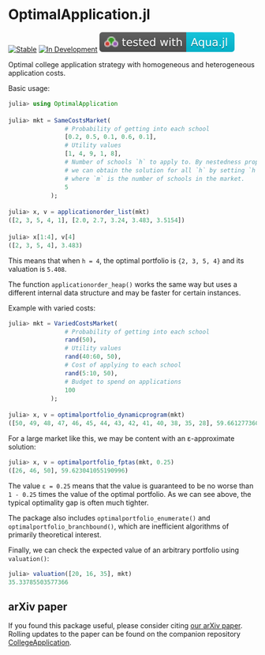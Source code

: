 # OptimalApplication.jl

[![Stable](https://img.shields.io/badge/docs-stable-blue.svg)](https://maxkapur.com/OptimalApplication.jl/stable/)
[![In Development](https://img.shields.io/badge/docs-dev-blue.svg)](https://maxkapur.com/OptimalApplication.jl/dev/)
[![Aqua QA](https://raw.githubusercontent.com/JuliaTesting/Aqua.jl/master/badge.svg)](https://github.com/JuliaTesting/Aqua.jl)

Optimal college application strategy with homogeneous and heterogeneous application costs.

Basic usage:

````julia
julia> using OptimalApplication

julia> mkt = SameCostsMarket(
                # Probability of getting into each school
                [0.2, 0.5, 0.1, 0.6, 0.1],
                # Utility values
                [1, 4, 9, 1, 8],
                # Number of schools `h` to apply to. By nestedness property,
                # we can obtain the solution for all `h` by setting `h = m`,
                # where `m` is the number of schools in the market.
                5
            );

julia> x, v = applicationorder_list(mkt)
([2, 3, 5, 4, 1], [2.0, 2.7, 3.24, 3.483, 3.5154])

julia> x[1:4], v[4]
([2, 3, 5, 4], 3.483)
````

This means that when `h = 4`, the optimal portfolio is `{2, 3, 5, 4}` and its valuation is `5.408`.

The function `applicationorder_heap()` works the same way but uses a different internal data structure and may be faster for certain instances.

Example with varied costs:

````julia
julia> mkt = VariedCostsMarket(
                # Probability of getting into each school
                rand(50),
                # Utility values
                rand(40:60, 50),
                # Cost of applying to each school
                rand(5:10, 50),
                # Budget to spend on applications
                100
            );

julia> x, v = optimalportfolio_dynamicprogram(mkt)
([50, 49, 48, 47, 46, 45, 44, 43, 42, 41, 40, 38, 35, 28], 59.66127736008859)
````

For a large market like this, we may be content with an ε-approximate solution:

````julia
julia> x, v = optimalportfolio_fptas(mkt, 0.25)
([26, 46, 50], 59.623041055190996)
````

The value `ε = 0.25` means that the value is guaranteed to be no worse than `1 - 0.25` times the value of the optimal portfolio. As we can see above, the typical optimality gap is often much tighter.

The package also includes `optimalportfolio_enumerate()` and `optimalportfolio_branchbound()`, which are inefficient algorithms of primarily theoretical interest.

Finally, we can check the expected value of an arbitrary portfolio using `valuation()`:

````julia
julia> valuation([20, 16, 35], mkt)
35.33785503577366
````

## arXiv paper

If you found this package useful, please consider citing [our arXiv paper](https://arxiv.org/abs/2205.01869). Rolling updates to the paper can be found on the companion repository [CollegeApplication](https://github.com/maxkapur/CollegeApplication).
